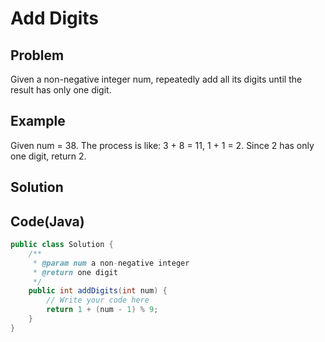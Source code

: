 Add Digits
==========



Problem
-------

Given a non-negative integer num, repeatedly add all its digits until the result has only one digit.

Example
-------

Given num = 38.
The process is like: 3 + 8 = 11, 1 + 1 = 2. Since 2 has only one digit, return 2.

Solution
--------


Code(Java)
----------

```java
public class Solution {
    /**
     * @param num a non-negative integer
     * @return one digit
     */
    public int addDigits(int num) {
        // Write your code here
        return 1 + (num - 1) % 9;
    }
}

```